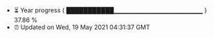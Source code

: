 - ⏳ Year progress { ███████████▁▁▁▁▁▁▁▁▁▁▁▁▁▁▁▁▁▁▁ } 37.86 %
- ⏰ Updated on Wed, 19 May 2021 04:31:37 GMT

